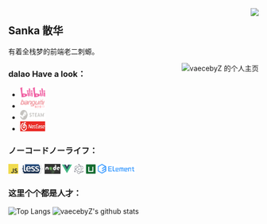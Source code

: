 <img align="right" src="https://count.getloli.com/get/@:vaecebyZ?theme=rule34">

## Sanka 散华

有着全栈梦的前端老二刺螈。

<img align="right" src="http://bgm.tv/chart/img/559454" border="0" alt="vaecebyZ 的个人主页" />

### **dalao Have a look：**

- <a href="https://space.bilibili.com/15093822"><code><img height="20" width="50" src="https://github.com/vaecebyZ/vaecebyZ/blob/main/img/bilibili.png"></code></a>
- <a href="http://bgm.tv/user/559454"><code><img height="20" width="50" src="https://github.com/vaecebyZ/vaecebyZ/blob/main/img/bangumi.png"></code></a>
- <a href="https://steamcommunity.com/id/xHz233/"><code><img height="20" width="50" src="https://github.com/vaecebyZ/vaecebyZ/blob/main/img/steam.png"></code></a>
- <a href="https://music.163.com/#/user/home?id=107536139"><code><img height="20" width="50" src="https://github.com/vaecebyZ/vaecebyZ/blob/main/img/netease.png"></code></a>

### **ノーコードノーライフ：**

<code><img height="20" src="https://raw.githubusercontent.com/github/explore/80688e429a7d4ef2fca1e82350fe8e3517d3494d/topics/javascript/javascript.png"></code>
<code><img height="20" src="https://github.com/vaecebyZ/vaecebyZ/blob/main/img/less.png"></code>
<code><img height="20" src="https://github.com/vaecebyZ/vaecebyZ/blob/main/img/nodejs.png"></code>
<code><img height="20" src="https://raw.githubusercontent.com/github/explore/80688e429a7d4ef2fca1e82350fe8e3517d3494d/topics/vue/vue.png"></code>
<code><img height="20" src="https://github.com/vaecebyZ/vaecebyZ/blob/main/img/electron.png"></code>
<code><img height="20" src="https://github.com/vaecebyZ/vaecebyZ/blob/main/img/uni.png"></code>
<code><img height="20" src="https://github.com/vaecebyZ/vaecebyZ/blob/main/img/element.png"></code>

### 这里个个都是人才：
![Top Langs](https://github-readme-stats.vercel.app/api/top-langs/?username=vaecebyZ)
![vaecebyZ's github stats](https://github-readme-stats.vercel.app/api?username=vaecebyZ&show_icons=true&theme=vue)
